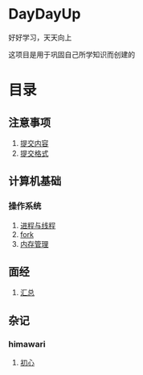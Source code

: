 # DayDayUp
好好学习，天天向上

这项目是用于巩固自己所学知识而创建的

# 目录

## 注意事项
1. [提交内容](./notice/content.md)
2. [提交格式](./notice/commitFormat.md)

## 计算机基础

### 操作系统

1. [进程与线程](./os/ProcessAndThread.md)
2. [fork](./os/Fork.md)
3. [内存管理](./os/MemoryManagement.md)

## 面经
1. [汇总](./interviewExperience/summary.md)

## 杂记

### himawari
1. [初心](./daily/himawari/initialCommit.md)

